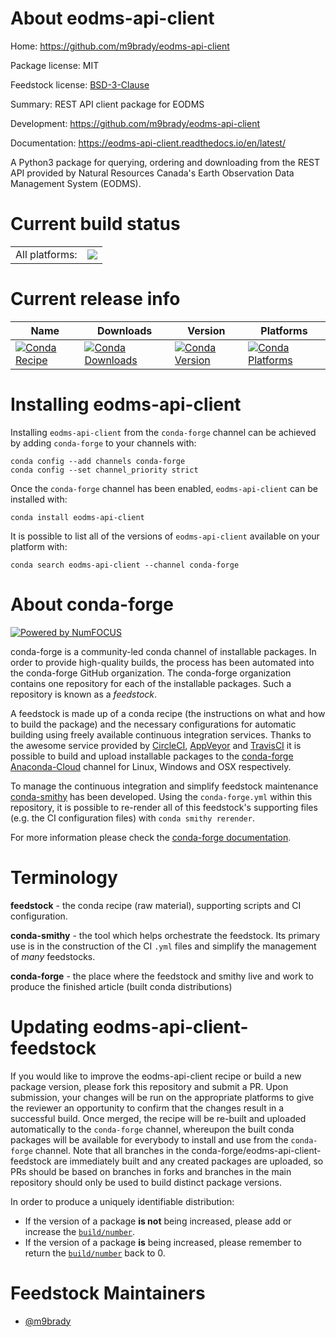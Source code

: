 About eodms-api-client
======================

Home: https://github.com/m9brady/eodms-api-client

Package license: MIT

Feedstock license: [BSD-3-Clause](https://github.com/conda-forge/eodms-api-client-feedstock/blob/master/LICENSE.txt)

Summary: REST API client package for EODMS

Development: https://github.com/m9brady/eodms-api-client

Documentation: https://eodms-api-client.readthedocs.io/en/latest/

A Python3 package for querying, ordering and downloading from the REST API
provided by Natural Resources Canada's Earth Observation Data Management
System (EODMS).


Current build status
====================


<table><tr><td>All platforms:</td>
    <td>
      <a href="https://dev.azure.com/conda-forge/feedstock-builds/_build/latest?definitionId=11986&branchName=master">
        <img src="https://dev.azure.com/conda-forge/feedstock-builds/_apis/build/status/eodms-api-client-feedstock?branchName=master">
      </a>
    </td>
  </tr>
</table>

Current release info
====================

| Name | Downloads | Version | Platforms |
| --- | --- | --- | --- |
| [![Conda Recipe](https://img.shields.io/badge/recipe-eodms--api--client-green.svg)](https://anaconda.org/conda-forge/eodms-api-client) | [![Conda Downloads](https://img.shields.io/conda/dn/conda-forge/eodms-api-client.svg)](https://anaconda.org/conda-forge/eodms-api-client) | [![Conda Version](https://img.shields.io/conda/vn/conda-forge/eodms-api-client.svg)](https://anaconda.org/conda-forge/eodms-api-client) | [![Conda Platforms](https://img.shields.io/conda/pn/conda-forge/eodms-api-client.svg)](https://anaconda.org/conda-forge/eodms-api-client) |

Installing eodms-api-client
===========================

Installing `eodms-api-client` from the `conda-forge` channel can be achieved by adding `conda-forge` to your channels with:

```
conda config --add channels conda-forge
conda config --set channel_priority strict
```

Once the `conda-forge` channel has been enabled, `eodms-api-client` can be installed with:

```
conda install eodms-api-client
```

It is possible to list all of the versions of `eodms-api-client` available on your platform with:

```
conda search eodms-api-client --channel conda-forge
```


About conda-forge
=================

[![Powered by NumFOCUS](https://img.shields.io/badge/powered%20by-NumFOCUS-orange.svg?style=flat&colorA=E1523D&colorB=007D8A)](http://numfocus.org)

conda-forge is a community-led conda channel of installable packages.
In order to provide high-quality builds, the process has been automated into the
conda-forge GitHub organization. The conda-forge organization contains one repository
for each of the installable packages. Such a repository is known as a *feedstock*.

A feedstock is made up of a conda recipe (the instructions on what and how to build
the package) and the necessary configurations for automatic building using freely
available continuous integration services. Thanks to the awesome service provided by
[CircleCI](https://circleci.com/), [AppVeyor](https://www.appveyor.com/)
and [TravisCI](https://travis-ci.com/) it is possible to build and upload installable
packages to the [conda-forge](https://anaconda.org/conda-forge)
[Anaconda-Cloud](https://anaconda.org/) channel for Linux, Windows and OSX respectively.

To manage the continuous integration and simplify feedstock maintenance
[conda-smithy](https://github.com/conda-forge/conda-smithy) has been developed.
Using the ``conda-forge.yml`` within this repository, it is possible to re-render all of
this feedstock's supporting files (e.g. the CI configuration files) with ``conda smithy rerender``.

For more information please check the [conda-forge documentation](https://conda-forge.org/docs/).

Terminology
===========

**feedstock** - the conda recipe (raw material), supporting scripts and CI configuration.

**conda-smithy** - the tool which helps orchestrate the feedstock.
                   Its primary use is in the construction of the CI ``.yml`` files
                   and simplify the management of *many* feedstocks.

**conda-forge** - the place where the feedstock and smithy live and work to
                  produce the finished article (built conda distributions)


Updating eodms-api-client-feedstock
===================================

If you would like to improve the eodms-api-client recipe or build a new
package version, please fork this repository and submit a PR. Upon submission,
your changes will be run on the appropriate platforms to give the reviewer an
opportunity to confirm that the changes result in a successful build. Once
merged, the recipe will be re-built and uploaded automatically to the
`conda-forge` channel, whereupon the built conda packages will be available for
everybody to install and use from the `conda-forge` channel.
Note that all branches in the conda-forge/eodms-api-client-feedstock are
immediately built and any created packages are uploaded, so PRs should be based
on branches in forks and branches in the main repository should only be used to
build distinct package versions.

In order to produce a uniquely identifiable distribution:
 * If the version of a package **is not** being increased, please add or increase
   the [``build/number``](https://docs.conda.io/projects/conda-build/en/latest/resources/define-metadata.html#build-number-and-string).
 * If the version of a package **is** being increased, please remember to return
   the [``build/number``](https://docs.conda.io/projects/conda-build/en/latest/resources/define-metadata.html#build-number-and-string)
   back to 0.

Feedstock Maintainers
=====================

* [@m9brady](https://github.com/m9brady/)

